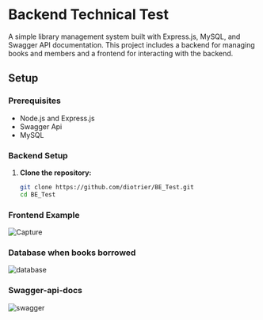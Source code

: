 # Backend Technical Test

A simple library management system built with Express.js, MySQL, and Swagger API documentation. This project includes a backend for managing books and members and a frontend for interacting with the backend.
## Setup

### Prerequisites

- Node.js and Express.js
- Swagger Api
- MySQL

### Backend Setup

1. **Clone the repository:**
   ```bash
   git clone https://github.com/diotrier/BE_Test.git
   cd BE_Test
### Frontend Example
![Capture](https://github.com/user-attachments/assets/32916742-54af-4b3c-b2f9-b935257c5223)

### Database when books borrowed
![database](https://github.com/user-attachments/assets/67434568-0279-4400-96f0-03c64c162c89)

### Swagger-api-docs
![swagger](https://github.com/user-attachments/assets/72a3ef36-3628-494d-bca8-55c74ec89764)

